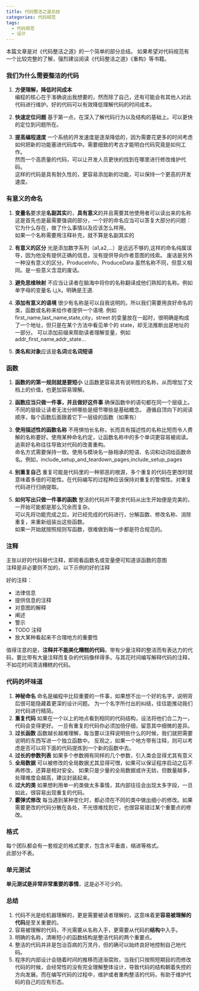 ```yaml
---
title: 代码整洁之道总结
categories: 代码规范
tags:
  - 代码规范
  - 设计
---
```


本篇文章是对《代码整洁之道》的一个简单的部分总结。
如果希望对代码规范有一个比较完整的了解，强烈建议阅读《代码整洁之道》《重构》等书籍。

### 我们为什么需要整洁的代码

1. **方便理解，降低时间成本**  
   编程的核心在于准确说出我想要的，然而除了自己，还有可能会有其他人对此代码进行维护。好的代码可以有效降低理解代码的时间成本。

2. **快速定位问题**
   基于第一点，在深入了解代码行为以及结构的基础上。可以更快的定位到问题所在。

3. **提高编程速度**
   一个系统的开发速度是逐渐降低的，因为需要花更多的时间考虑如何把新的功能塞进代码库中。需要细致的考古才能明白代码究竟是如何工作。  
   然而一个高质量的代码，可以让开发人员更快的找到在哪里进行修改维护代码。  
   这样的代码是具有耐久性的，更容易添加新的功能，可以保持一个更高的开发速度。

### 有意义的命名

1. **变量名**要求是**名副其实**的，**具有意义**的并且需要其他使用者可以读出来的名称
   这是首先也是最需要强调的部分，一个好的命名应当可以答复大部分的问题：它为什么存在，做了什么事情以及应该怎么样用。  
   如果一个名称需要用注释补充，就不算是名副其实的
2. **有意义的区分**
   光是添加数字系列（a1,a2,...）是远远不够的,这样的命名纯属误导，因为他没有提供正确的信息，没有提供导向作者意图的线索。
   废话是另外一种没有意义的区分。ProduceInfo，ProduceData 虽然名称不同，但意义相同。是一些意义含混的废话。

3. **避免思维映射**
   不应当让读者在脑海中将你的名称翻译成他们熟知的名称。例如单字母的变量名 i,j,k。明确是王道.

4. **添加有意义的语境**
   很少有名称是可以自我说明的。所以我们需要用良好命名的类，函数或名称来给作者提供一个语境.
   例如 first_name,last_name,state,city，street 的变量放在一起时，很明确是构成了一个地址，但只是在某个方法中看见单个的 state，却无法推断出是地址的一部分。
   可以添加前缀来帮助读者理解变量，例如 addr_first_name,addr_state...

5. **类名和对象**应该是**名词**或**名词短语**

### 函数

1. **函数的的第一规则就是要短小**
   让函数更容易具有说明性的名称，从而增加了文档上的价值，也更加容易理解。

2. **函数应当只做一件事，并且做好这件事**
   确保函数中的语句都在同一个层级上。不同的层级让读者无法分辨哪些是细节哪些是基础概念。
   遵循自顶向下的阅读顺序，每个函数后面跟着它下一层级的函数（如果有）

3. **使用描述性的函数名称**
   不用惧怕长名称，长而具有描述性的名称比短而令人费解的名称要好。使用某种命名约定，让函数名称中的多个单词更容易被阅读。追索好名称往往导致对代码的改善重构。  
   命名方式需要保持一致。使用与模块名一脉相承的短语、名词和动词给函数命名。例如，include_setup_and_teardown_pages,include_setup_pages

4. **别重复自己**
   重复可能是代码里的一种邪恶的根源，多个重复的代码在更改时就意味着多倍的可能性。在代码编写的过程种应该保持对重复的警惕性。对重复代码进行归纳提取。

5. **如何写出只做一件事的函数**
   整洁的代码并不要求代码从出生开始便是完美的，一开始可能都是那么冗余而复杂。  
   可以先将功能完成之后，对已经完成的代码进行，分解函数、修改名称、消除重复，来重新组装出这些函数。  
   如果一开始就按照规则写函数，很难做到每一步都是符合规范的。

### 注释

主张以好的代码替代注释，即观看函数名或变量便可知道该函数的意图  
注释是非必要则不加的，以下示例的好的注释

好的注释：

- 法律信息
- 提供信息的注释
- 对意图的解释
- 阐述
- 警示
- TODO 注释
- 放大某种看起来不合理地方的重要性

值得注意的是，**注释并不能美化糟糕的代码**，带有少量注释的整洁而有表达力的代码，要比带有大量注释而复杂的代码像样得多。与其花时间编写解释代码的注释，不如花时间清洁糟糕的代码。

### 代码的坏味道

1. **神秘命名**
   命名是编程中比较重要的一件事，如果想不出一个好的名字，说明背后很可能隐藏着更深的设计问题。
   为一个名字所付出的纠结，往往能推动我们对代码进行精简。
2. **重复代码**
   如果在一个以上的地点看到相同的代码结构，设法将他们合二为一，代码会变得更好。
   一旦有重复的代码你必须加倍仔细，留意其中细微的差异。
3. **过长函数**
   函数越长越难理解，每当要以注释说明些什么的时候，我们就把需要说明的东西写进一个独立函数中。
   反观之，如果一个地方带有注释，则可以考虑是否可以将下面的代码提炼到一个新的函数中去。
4. **过长的参数列表**
   如果多个参数拥有同样的几个参数，引入类会显得尤其有意义
5. **全局数据**
   可以被修改的全局数据尤其显得可憎，如果可以保证程序启动之后不再修改，还算是相对安全。
   如果只是少量的全局数据或许无妨，但数量越多，处理难度会越高，建议封装起来。
6. **过大的类**
   如果想利用单一的类做太多事情，其内部往往会出现太多字段，一旦如此，很容易出现重复的代码。
7. **霰弹式修改**
   每当遇到某种变化时，都必须在不同的类中做出细小的修改。如果需要更改的代码分散在各处，不光很难找到它，也很容易错过某个重要点的修改。

### 格式

每个团队都会有一套规定的格式要求，包含水平垂直，缩进等格式。  
此部分不表。

### 单元测试

**单元测试是非常非常重要的事情**，这是必不可少的。

### 总结

1. 代码不光是给机器理解的，更是需要被读者理解的，这意味着更**容易被理解的代码**是至关重要的。
2. 容易被理解的代码，不光需要从名称入手，更需要从代码的**结构**中入手。
3. 明确的名称，清晰短小的函数结构是整洁代码的两个重要点。
4. 整洁的代码并非是包治百病的万灵丹，但的确可以始终良好地控制自己地代码。
5. 程序的内部设计会随着时间的推移而逐渐腐败，当我们只按照短期目的而修改代码的时候，会经常性的没有完全理解整体设计，导致代码的结构朝着失控的方向发展。而在编写代码的过程中，维护或者重构整洁的代码，有助于维护代码的自己的应有形态。

